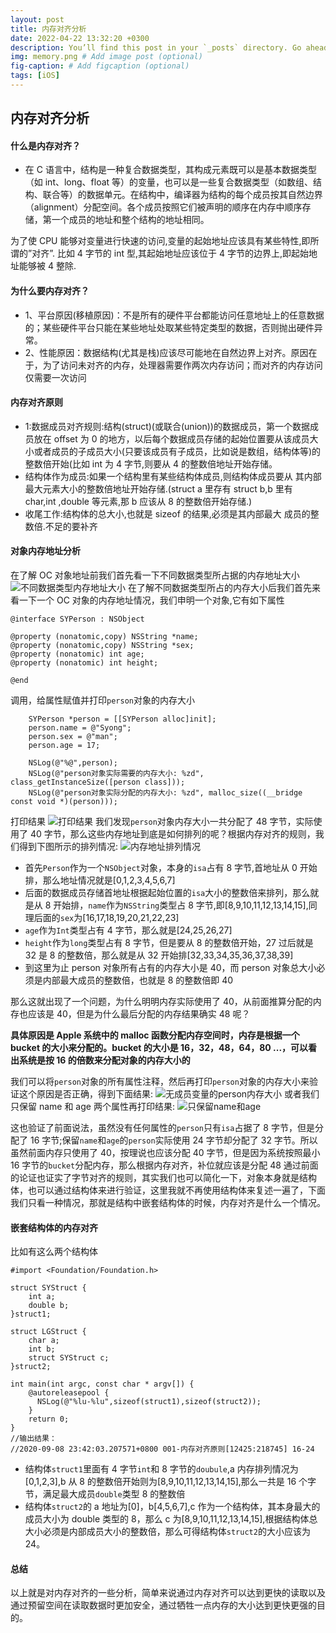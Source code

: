 ```yaml
---
layout: post
title: 内存对齐分析
date: 2022-04-22 13:32:20 +0300
description: You’ll find this post in your `_posts` directory. Go ahead and edit it and re-build the site to see your changes. # Add post description (optional)
img: memory.png # Add image post (optional)
fig-caption: # Add figcaption (optional)
tags: [iOS]
---
```


## 内存对齐分析

#### 什么是内存对齐？

- 在 C 语言中，结构是一种复合数据类型，其构成元素既可以是基本数据类型（如 int、long、float 等）的变量，也可以是一些复合数据类型（如数组、结构、联合等）的数据单元。在结构中，编译器为结构的每个成员按其自然边界（alignment）分配空间。各个成员按照它们被声明的顺序在内存中顺序存储，第一个成员的地址和整个结构的地址相同。

为了使 CPU 能够对变量进行快速的访问,变量的起始地址应该具有某些特性,即所谓的”对齐”. 比如 4 字节的 int 型,其起始地址应该位于 4 字节的边界上,即起始地址能够被 4 整除.

#### 为什么要内存对齐？

- 1、平台原因(移植原因)：不是所有的硬件平台都能访问任意地址上的任意数据的；某些硬件平台只能在某些地址处取某些特定类型的数据，否则抛出硬件异常。
- 2、性能原因：数据结构(尤其是栈)应该尽可能地在自然边界上对齐。原因在于，为了访问未对齐的内存，处理器需要作两次内存访问；而对齐的内存访问仅需要一次访问

#### 内存对齐原则

- 1:数据成员对⻬规则:结构(struct)(或联合(union))的数据成员，第一个数据成员放在 offset 为 0 的地方，以后每个数据成员存储的起始位置要从该成员大小或者成员的子成员大小(只要该成员有子成员，比如说是数组，结构体等)的整数倍开始(比如 int 为 4 字节,则要从 4 的整数倍地址开始存储。
- 结构体作为成员:如果一个结构里有某些结构体成员,则结构体成员要从 其内部最大元素大小的整数倍地址开始存储.(struct a 里存有 struct b,b 里有 char,int ,double 等元素,那 b 应该从 8 的整数倍开始存储.)
- 收尾工作:结构体的总大小,也就是 sizeof 的结果,必须是其内部最大 成员的整数倍.不足的要补⻬

#### 对象内存地址分析

在了解 OC 对象地址前我们首先看一下不同数据类型所占据的内存地址大小
![不同数据类型内存地址大小](https://upload-images.jianshu.io/upload_images/3105581-df4547e690650dec.png?imageMogr2/auto-orient/strip%7CimageView2/2/w/1240)
在了解不同数据类型所占的内存大小后我们首先来看一下一个 OC 对象的内存地址情况，我们申明一个对象,它有如下属性

```
@interface SYPerson : NSObject

@property (nonatomic,copy) NSString *name;
@property (nonatomic,copy) NSString *sex;
@property (nonatomic) int age;
@property (nonatomic) int height;

@end

```

调用，给属性赋值并打印`person`对象的内存大小

```
    SYPerson *person = [[SYPerson alloc]init];
    person.name = @"Syong";
    person.sex = @"man";
    person.age = 17;

    NSLog(@"%@",person);
    NSLog(@"person对象实际需要的内存大小: %zd", class_getInstanceSize([person class]));
    NSLog(@"person对象实际分配的内存大小: %zd", malloc_size((__bridge const void *)(person)));

```

打印结果
![打印结果](https://upload-images.jianshu.io/upload_images/3105581-697dab9743412647.png?imageMogr2/auto-orient/strip%7CimageView2/2/w/1240)
我们发现`person`对象内存大小一共分配了 48 字节，实际使用了 40 字节，那么这些内存地址到底是如何排列的呢？根据内存对齐的规则，我们得到下图所示的排列情况:
![内存地址排列情况](https://upload-images.jianshu.io/upload_images/3105581-b041032db7eb1462.png?imageMogr2/auto-orient/strip%7CimageView2/2/w/1240)

- 首先`Person`作为一个`NSObject`对象，本身的`isa`占有 8 字节,首地址从 0 开始排，那么地址情况就是[0,1,2,3,4,5,6,7]
- 后面的数据成员存储首地址根据起始位置的`isa`大小的整数倍来排列，那么就是从 8 开始排，`name`作为`NSString`类型占 8 字节,即[8,9,10,11,12,13,14,15],同理后面的`sex`为[16,17,18,19,20,21,22,23]
- `age`作为`Int`类型占有 4 字节，那么就是[24,25,26,27]
- `height`作为`long`类型占有 8 字节，但是要从 8 的整数倍开始，27 过后就是 32 是 8 的整数倍，那么就是从 32 开始排[32,33,34,35,36,37,38,39]
- 到这里为止 person 对象所有占有的内存大小是 40，而 person 对象总大小必须是内部最大成员的整数倍，也就是 8 的整数倍即 40

那么这就出现了一个问题，为什么明明内存实际使用了 40，从前面推算分配的内存也应该是 40，但是为什么最后分配的内存结果确实 48 呢？

**具体原因是 Apple 系统中的 malloc 函数分配内存空间时，内存是根据一个 bucket 的大小来分配的。bucket 的大小是 16，32，48，64，80 ...，可以看出系统是按 16 的倍数来分配对象的内存大小的**

我们可以将`person`对象的所有属性注释，然后再打印`person`对象的内存大小来验证这个原因是否正确，得到下面结果:
![无成员变量的`person`内存大小](https://upload-images.jianshu.io/upload_images/3105581-64a94ddb0720aaaf.png?imageMogr2/auto-orient/strip%7CimageView2/2/w/1240)
或者我们只保留 name 和 age 两个属性再打印结果:
![只保留name和age](https://upload-images.jianshu.io/upload_images/3105581-be1cebec2973508a.png?imageMogr2/auto-orient/strip%7CimageView2/2/w/1240)

这也验证了前面说法，虽然没有任何属性的`person`只有`isa`占据了 8 字节，但是分配了 16 字节;保留`name`和`age`的`person`实际使用 24 字节却分配了 32 字节。所以虽然前面内存只使用了 40，按理说也应该分配 40 字节，但是因为系统按照最小 16 字节的`bucket`分配内存，那么根据内存对齐，补位就应该是分配 48
通过前面的论证也证实了字节对齐的规则，其实我们也可以简化一下，对象本身就是结构体，也可以通过结构体来进行验证，这里我就不再使用结构体来复述一遍了，下面我们只看一种情况，那就是结构中嵌套结构体的时候，内存对齐是什么一个情况。

#### 嵌套结构体的内存对齐

比如有这么两个结构体

```
#import <Foundation/Foundation.h>

struct SYStruct {
    int a;
    double b;
}struct1;

struct LGStruct {
    char a;
    int b;
    struct SYStruct c;
}struct2;

int main(int argc, const char * argv[]) {
    @autoreleasepool {
      NSLog(@"%lu-%lu",sizeof(struct1),sizeof(struct2));
    }
    return 0;
}
//输出结果：
//2020-09-08 23:42:03.207571+0800 001-内存对齐原则[12425:218745] 16-24
```

- 结构体`struct1`里面有 4 字节`int`和 8 字节的`doubule`,a 内存排列情况为[0,1,2,3],b 从 8 的整数倍开始则为[8,9,10,11,12,13,14,15],那么一共是 16 个字节，满足最大成员`double`类型 8 的整数倍
- 结构体`struct2`的 a 地址为[0]，b[4,5,6,7],c 作为一个结构体，其本身最大的成员大小为 double 类型的 8，那么 c 为[8,9,10,11,12,13,14,15],根据结构体总大小必须是内部成员大小的整数倍，那么可得结构体`struct2`的大小应该为 24。

#### 总结

以上就是对内存对齐的一些分析，简单来说通过内存对齐可以达到更快的读取以及通过预留空间在读取数据时更加安全，通过牺牲一点内存的大小达到更快更强的目的。
